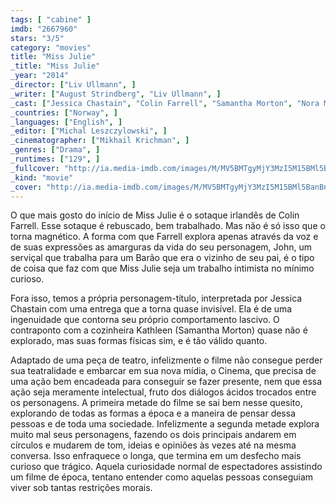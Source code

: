 ```yaml
---
tags: [ "cabine" ]
imdb: "2667960"
stars: "3/5"
category: "movies"
title: "Miss Julie"
_title: "Miss Julie"
_year: "2014"
_director: ["Liv Ullmann", ]
_writer: ["August Strindberg", "Liv Ullmann", ]
_cast: ["Jessica Chastain", "Colin Farrell", "Samantha Morton", "Nora McMenamy", ]
_countries: ["Norway", ]
_languages: ["English", ]
_editor: ["Michal Leszczylowski", ]
_cinematographer: ["Mikhail Krichman", ]
_genres: ["Drama", ]
_runtimes: ["129", ]
_fullcover: "http://ia.media-imdb.com/images/M/MV5BMTgyMjY3MzI5M15BMl5BanBnXkFtZTgwNTkxNTU0MzE@.jpg"
_kind: "movie"
_cover: "http://ia.media-imdb.com/images/M/MV5BMTgyMjY3MzI5M15BMl5BanBnXkFtZTgwNTkxNTU0MzE@._V1._SX96_SY140_.jpg"
---
```

O que mais gosto do início de Miss Julie é o sotaque irlandês de Colin Farrell. Esse sotaque é rebuscado, bem trabalhado. Mas não é só isso que o torna magnético. A forma com que Farrell explora apenas através da voz e de suas expressões as amarguras da vida do seu personagem, John, um serviçal que trabalha para um Barão que era o vizinho de seu pai, é o tipo de coisa que faz com que Miss Julie seja um trabalho intimista no mínimo curioso.

Fora isso, temos a própria personagem-título, interpretada por Jessica Chastain com uma entrega que a torna quase invisível. Ela é de uma ingenuidade que contorna seu próprio comportamento lascivo. O contraponto com a cozinheira Kathleen (Samantha Morton) quase não é explorado, mas suas formas físicas sim, e é tão válido quanto.

Adaptado de uma peça de teatro, infelizmente o filme não consegue perder sua teatralidade e embarcar em sua nova mídia, o Cinema, que precisa de uma ação bem encadeada para conseguir se fazer presente, nem que essa ação seja meramente intelectual, fruto dos diálogos ácidos trocados entre os personagens. A primeira metade do filme se sai bem nesse quesito, explorando de todas as formas a época e a maneira de pensar dessa pessoas e de toda uma sociedade. Infelizmente a segunda metade explora muito mal seus personagens, fazendo os dois principais andarem em círculos e mudarem de tom, ideias e opiniões às vezes até na mesma conversa. Isso enfraquece o longa, que termina em um desfecho mais curioso que trágico. Aquela curiosidade normal de espectadores assistindo um filme de época, tentano entender como aquelas pessoas conseguiam viver sob tantas restrições morais.
